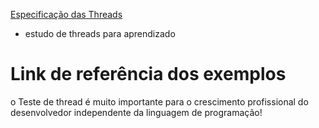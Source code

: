 [Especificação das Threads](https://google.com)
* estudo de threads para aprendizado
# Link de referência dos exemplos
o Teste de thread é muito importante para o crescimento profissional do desenvolvedor 
independente da linguagem de programação!